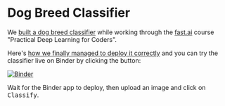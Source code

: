 # Dog Breed Classifier

We [built a dog breed classifier](https://www.youtube.com/watch?v=Dei0O1PDDkI) while working through the [fast.ai](https://www.fast.ai/) course "Practical Deep Learning for Coders".

Here's [how we finally managed to deploy it correctly](https://www.youtube.com/watch?v=uH5AE6XdStg&t=8225s) and you can try the classifier live on Binder by clicking the button:

[![Binder](https://mybinder.org/badge_logo.svg)](https://mybinder.org/v2/gh/nickandmartinlearnstuff/dog_voila/main?urlpath=%2Fvoila%2Frender%2Fdog_breed_classifier.ipynb)

Wait for the Binder app to deploy, then upload an image and click on <kbd>Classify</kbd>.
